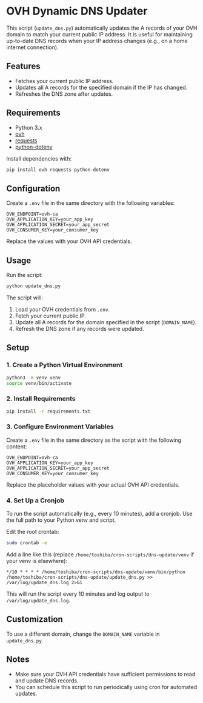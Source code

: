 # OVH Dynamic DNS Updater

This script (`update_dns.py`) automatically updates the A records of your OVH domain to match your current public IP address. It is useful for maintaining up-to-date DNS records when your IP address changes (e.g., on a home internet connection).

## Features

- Fetches your current public IP address.
- Updates all A records for the specified domain if the IP has changed.
- Refreshes the DNS zone after updates.

## Requirements

- Python 3.x
- [ovh](https://pypi.org/project/ovh/)
- [requests](https://pypi.org/project/requests/)
- [python-dotenv](https://pypi.org/project/python-dotenv/)

Install dependencies with:

```bash
pip install ovh requests python-dotenv
```

## Configuration

Create a `.env` file in the same directory with the following variables:

```
OVH_ENDPOINT=ovh-ca
OVH_APPLICATION_KEY=your_app_key
OVH_APPLICATION_SECRET=your_app_secret
OVH_CONSUMER_KEY=your_consumer_key
```

Replace the values with your OVH API credentials.

## Usage

Run the script:

```bash
python update_dns.py
```

The script will:

1. Load your OVH credentials from `.env`.
2. Fetch your current public IP.
3. Update all A records for the domain specified in the script (`DOMAIN_NAME`).
4. Refresh the DNS zone if any records were updated.

## Setup

### 1. Create a Python Virtual Environment

```bash
python3 -m venv venv
source venv/bin/activate
```

### 2. Install Requirements

```bash
pip install -r requirements.txt
```

### 3. Configure Environment Variables

Create a `.env` file in the same directory as the script with the following content:

```
OVH_ENDPOINT=ovh-ca
OVH_APPLICATION_KEY=your_app_key
OVH_APPLICATION_SECRET=your_app_secret
OVH_CONSUMER_KEY=your_consumer_key
```

Replace the placeholder values with your actual OVH API credentials.

### 4. Set Up a Cronjob

To run the script automatically (e.g., every 10 minutes), add a cronjob. Use the full path to your Python venv and script.

Edit the root crontab:

```bash
sudo crontab -e
```

Add a line like this (replace `/home/toshiba/cron-scripts/dns-update/venv` if your venv is elsewhere):

```
*/10 * * * * /home/toshiba/cron-scripts/dns-update/venv/bin/python /home/toshiba/cron-scripts/dns-update/update_dns.py >> /var/log/update_dns.log 2>&1
```

This will run the script every 10 minutes and log output to `/var/log/update_dns.log`.

## Customization

To use a different domain, change the `DOMAIN_NAME` variable in `update_dns.py`.

## Notes

- Make sure your OVH API credentials have sufficient permissions to read and update DNS records.
- You can schedule this script to run periodically using cron for automated updates.

